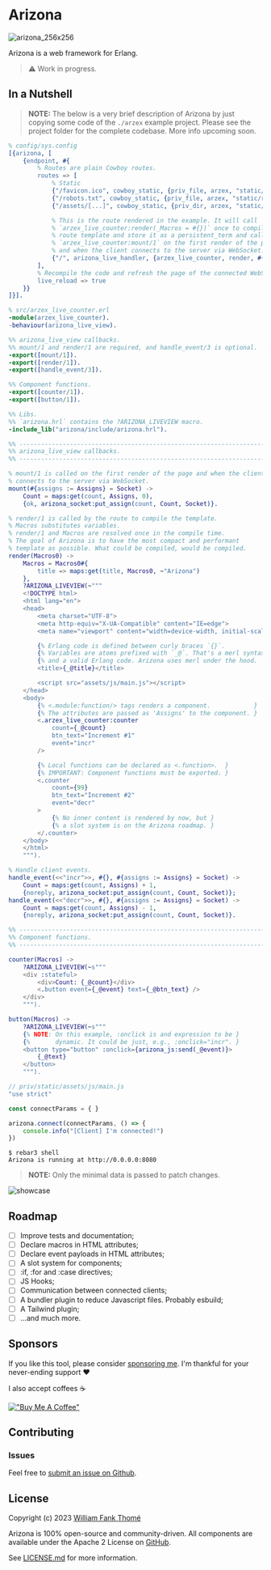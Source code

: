 # Arizona

![arizona_256x256](https://github.com/arizona-framework/arizona/assets/35941533/88b76a0c-0dfc-4f99-8608-b0ebd9c9fbd9)

Arizona is a web framework for Erlang.

> ⚠️ Work in progress.

## In a Nutshell

> **NOTE:**
> The below is a very brief description of Arizona by just copying some code of the `./arzex`
example project.
> Please see the project folder for the complete codebase.
> More info upcoming soon.

```erlang
% config/sys.config
[{arizona, [
    {endpoint, #{
        % Routes are plain Cowboy routes.
        routes => [
            % Static
            {"/favicon.ico", cowboy_static, {priv_file, arzex, "static/favicon.ico"}},
            {"/robots.txt", cowboy_static, {priv_file, arzex, "static/robots.txt"}},
            {"/assets/[...]", cowboy_static, {priv_dir, arzex, "static/assets"}},

            % This is the route rendered in the example. It will call
            % `arzex_live_counter:render(_Macros = #{})` once to compile the
            % route template and store it as a persistent_term and call
            % `arzex_live_counter:mount/1` on the first render of the page
            % and when the client connects to the server via WebSocket.
            {"/", arizona_live_handler, {arzex_live_counter, render, #{}}}
        ],
        % Recompile the code and refresh the page of the connected WebSocket clients.
        live_reload => true
    }}
]}].
```

```erlang
% src/arzex_live_counter.erl
-module(arzex_live_counter).
-behaviour(arizona_live_view).

%% arizona_live_view callbacks.
%% mount/1 and render/1 are required, and handle_event/3 is optional.
-export([mount/1]).
-export([render/1]).
-export([handle_event/3]).

%% Component functions.
-export([counter/1]).
-export([button/1]).

%% Libs.
%% `arizona.hrl` contains the ?ARIZONA_LIVEVIEW macro.
-include_lib("arizona/include/arizona.hrl").

%% --------------------------------------------------------------------
%% arizona_live_view callbacks.
%% --------------------------------------------------------------------

% mount/1 is called on the first render of the page and when the client
% connects to the server via WebSocket.
mount(#{assigns := Assigns} = Socket) ->
    Count = maps:get(count, Assigns, 0),
    {ok, arizona_socket:put_assign(count, Count, Socket)}.

% render/1 is called by the route to compile the template.
% Macros substitutes variables.
% render/1 and Macros are resolved once in the compile time.
% The goal of Arizona is to have the most compact and performant
% template as possible. What could be compiled, would be compiled.
render(Macros0) ->
    Macros = Macros0#{
        title => maps:get(title, Macros0, ~"Arizona")
    },
    ?ARIZONA_LIVEVIEW(~"""
    <!DOCTYPE html>
    <html lang="en">
    <head>
        <meta charset="UTF-8">
        <meta http-equiv="X-UA-Compatible" content="IE=edge">
        <meta name="viewport" content="width=device-width, initial-scale=1.0">

        {% Erlang code is defined between curly braces `{}`.            }
        {% Variables are atoms prefixed with `_@`. That's a merl syntax }
        {% and a valid Erlang code. Arizona uses merl under the hood.   }
        <title>{_@title}</title>

        <script src="assets/js/main.js"></script>
    </head>
    <body>
        {% <.module:function/> tags renders a component.            }
        {% The attributes are passed as 'Assigns' to the component. }
        <.arzex_live_counter:counter
            count={_@count}
            btn_text="Increment #1"
            event="incr"
        />

        {% Local functions can be declared as <.function>.  }
        {% IMPORTANT: Component functions must be exported. }
        <.counter
            count={99}
            btn_text="Increment #2"
            event="decr"
        >
            {% No inner content is rendered by now, but }
            {% a slot system is on the Arizona roadmap. }
        </.counter>
    </body>
    </html>
    """).

% Handle client events.
handle_event(<<"incr">>, #{}, #{assigns := Assigns} = Socket) ->
    Count = maps:get(count, Assigns) + 1,
    {noreply, arizona_socket:put_assign(count, Count, Socket)};
handle_event(<<"decr">>, #{}, #{assigns := Assigns} = Socket) ->
    Count = maps:get(count, Assigns) - 1,
    {noreply, arizona_socket:put_assign(count, Count, Socket)}.

%% --------------------------------------------------------------------
%% Component functions.
%% --------------------------------------------------------------------

counter(Macros) ->
    ?ARIZONA_LIVEVIEW(~s"""
    <div :stateful>
        <div>Count: {_@count}</div>
        <.button event={_@event} text={_@btn_text} />
    </div>
    """).

button(Macros) ->
    ?ARIZONA_LIVEVIEW(~s"""
    {% NOTE: On this example, :onclick is and expression to be }
    {%       dynamic. It could be just, e.g., :onclick="incr". }
    <button type="button" :onclick={arizona_js:send(_@event)}>
        {_@text}
    </button>
    """).
```

```js
// priv/static/assets/js/main.js
"use strict"

const connectParams = { }

arizona.connect(connectParams, () => {
    console.info("[Client] I'm connected!")
})
```

```console
$ rebar3 shell
Arizona is running at http://0.0.0.0:8080
```

> **NOTE:** Only the minimal data is passed to patch changes.

![showcase](/assets/showcase.gif)

## Roadmap

- [ ] Improve tests and documentation;
- [ ] Declare macros in HTML attributes;
- [ ] Declare event payloads in HTML attributes;
- [ ] A slot system for components;
- [ ] :if, :for and :case directives;
- [ ] JS Hooks;
- [ ] Communication between connected clients;
- [ ] A bundler plugin to reduce Javascript files. Probably esbuild;
- [ ] A Tailwind plugin;
- [ ] ...and much more.

## Sponsors

If you like this tool, please consider [sponsoring me](https://github.com/sponsors/williamthome).
I'm thankful for your never-ending support :heart:

I also accept coffees :coffee:

[!["Buy Me A Coffee"](https://www.buymeacoffee.com/assets/img/custom_images/orange_img.png)](https://www.buymeacoffee.com/williamthome)

## Contributing

### Issues

Feel free to [submit an issue on Github](https://github.com/williamthome/arizona/issues/new).

## License

Copyright (c) 2023 [William Fank Thomé](https://github.com/williamthome)

Arizona is 100% open-source and community-driven. All components are
available under the Apache 2 License on [GitHub](https://github.com/williamthome/arizona).

See [LICENSE.md](LICENSE.md) for more information.
